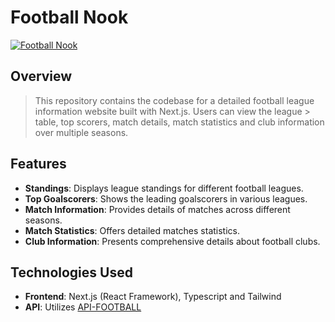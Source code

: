 # Football Nook

[![Football Nook](https://drive.google.com/uc?export=view&id=1bSGj8wIe2cuXMvustIUfYj0iIZF9-zpt)](https://football-nook.vercel.app/ "Click to visit Football Nook")

## Overview

> This repository contains the codebase for a detailed football league information website built with Next.js. Users can view the league > table, top scorers, match details, match statistics and club information over multiple seasons.

## Features

- **Standings**: Displays league standings for different football leagues.
- **Top Goalscorers**: Shows the leading goalscorers in various leagues.
- **Match Information**: Provides details of matches across different seasons.
- **Match Statistics**:  Offers detailed matches statistics.
- **Club Information**: Presents comprehensive details about football clubs.

## Technologies Used

- **Frontend**: Next.js (React Framework), Typescript and Tailwind
- **API**: Utilizes [API-FOOTBALL](https://rapidapi.com/api-sports/api/api-football/details)
